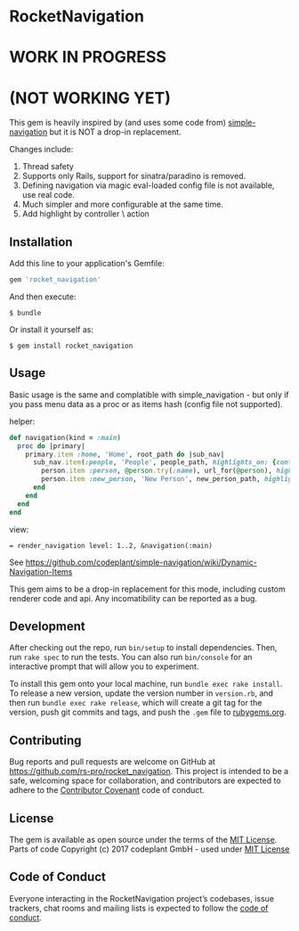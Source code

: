 # RocketNavigation

# WORK IN PROGRESS
# (NOT WORKING YET)

This gem is heavily inspired by (and uses some code from) [simple-navigation](https://github.com/codeplant/simple-navigation) but it is NOT a drop-in replacement.

Changes include:

1. Thread safety
2. Supports only Rails, support for sinatra/paradino is removed.
3. Defining navigation via magic eval-loaded config file is not available, use real code.
4. Much simpler and more configurable at the same time.
5. Add highlight by controller \ action

## Installation

Add this line to your application's Gemfile:

```ruby
gem 'rocket_navigation'
```

And then execute:

    $ bundle

Or install it yourself as:

    $ gem install rocket_navigation

## Usage

Basic usage is the same and complatible with simple_navigation - but only if you pass menu data as a proc or as items hash (config file not supported).

helper:
```ruby
def navigation(kind = :main)
  proc do |primary|
    primary.item :home, 'Home', root_path do |sub_nav|
      sub_nav.item(:people, 'People', people_path, highlights_on: {controller: :people, action: :index}) do |person|
        person.item :person, @person.try(:name), url_for(@person), highlights_on: /people\/[0-9]+/
        person.item :new_person, 'New Person', new_person_path, highlights_on: /people\/new$/
      end
    end
  end
end
```

view:
```slim
= render_navigation level: 1..2, &navigation(:main)
```

See https://github.com/codeplant/simple-navigation/wiki/Dynamic-Navigation-Items

This gem aims to be a drop-in replacement for this mode, including custom renderer code and api.
Any incomatibility can be reported as a bug.

## Development

After checking out the repo, run `bin/setup` to install dependencies. Then, run `rake spec` to run the tests. You can also run `bin/console` for an interactive prompt that will allow you to experiment.

To install this gem onto your local machine, run `bundle exec rake install`. To release a new version, update the version number in `version.rb`, and then run `bundle exec rake release`, which will create a git tag for the version, push git commits and tags, and push the `.gem` file to [rubygems.org](https://rubygems.org).

## Contributing

Bug reports and pull requests are welcome on GitHub at https://github.com/rs-pro/rocket_navigation. This project is intended to be a safe, welcoming space for collaboration, and contributors are expected to adhere to the [Contributor Covenant](http://contributor-covenant.org) code of conduct.

## License

The gem is available as open source under the terms of the [MIT License](https://opensource.org/licenses/MIT).
Parts of code Copyright (c) 2017 codeplant GmbH - used under [MIT License](https://github.com/codeplant/simple-navigation/blob/master/LICENSE)

## Code of Conduct

Everyone interacting in the RocketNavigation project’s codebases, issue trackers, chat rooms and mailing lists is expected to follow the [code of conduct](https://github.com/rs-pro/rocket_navigation/blob/master/CODE_OF_CONDUCT.md).
